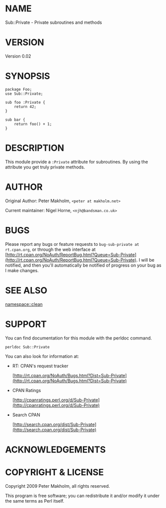 # NAME

Sub::Private - Private subroutines and methods

# VERSION

Version 0.02

# SYNOPSIS

    package Foo;
    use Sub::Private;

    sub foo :Private {
        return 42;
    }

    sub bar {
        return foo() + 1;
    }

# DESCRIPTION

This module provide a `:Private` attribute for subroutines.
By using the attribute you get truly private methods.

# AUTHOR

Original Author:
Peter Makholm, `<peter at makholm.net>`

Current maintainer:
Nigel Horne, `<njh@bandsman.co.uk>`

# BUGS

Please report any bugs or feature requests to `bug-sub-private at rt.cpan.org`, or through
the web interface at [http://rt.cpan.org/NoAuth/ReportBug.html?Queue=Sub-Private](http://rt.cpan.org/NoAuth/ReportBug.html?Queue=Sub-Private).  I will be notified, and then you'll
automatically be notified of progress on your bug as I make changes.

# SEE ALSO

[namespace::clean](https://metacpan.org/pod/namespace%3A%3Aclean)

# SUPPORT

You can find documentation for this module with the perldoc command.

    perldoc Sub::Private

You can also look for information at:

- RT: CPAN's request tracker

    [http://rt.cpan.org/NoAuth/Bugs.html?Dist=Sub-Private](http://rt.cpan.org/NoAuth/Bugs.html?Dist=Sub-Private)

- CPAN Ratings

    [http://cpanratings.perl.org/d/Sub-Private](http://cpanratings.perl.org/d/Sub-Private)

- Search CPAN

    [http://search.cpan.org/dist/Sub-Private](http://search.cpan.org/dist/Sub-Private)

# ACKNOWLEDGEMENTS

# COPYRIGHT & LICENSE

Copyright 2009 Peter Makholm, all rights reserved.

This program is free software; you can redistribute it and/or modify it
under the same terms as Perl itself.

